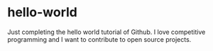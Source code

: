 # hello-world
Just completing the hello world tutorial of Github.
I love competitive programming and I want to contribute to open source projects.
